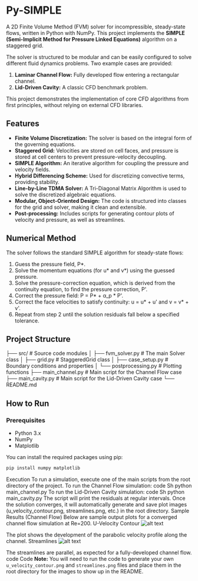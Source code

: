 # Py-SIMPLE

A 2D Finite Volume Method (FVM) solver for incompressible, steady-state flows, written in Python with NumPy. This project implements the **SIMPLE (Semi-Implicit Method for Pressure Linked Equations)** algorithm on a staggered grid.

The solver is structured to be modular and can be easily configured to solve different fluid dynamics problems. Two example cases are provided:
1.  **Laminar Channel Flow:** Fully developed flow entering a rectangular channel.
2.  **Lid-Driven Cavity:** A classic CFD benchmark problem.

This project demonstrates the implementation of core CFD algorithms from first principles, without relying on external CFD libraries.

## Features

-   **Finite Volume Discretization:** The solver is based on the integral form of the governing equations.
-   **Staggered Grid:** Velocities are stored on cell faces, and pressure is stored at cell centers to prevent pressure-velocity decoupling.
-   **SIMPLE Algorithm:** An iterative algorithm for coupling the pressure and velocity fields.
-   **Hybrid Differencing Scheme:** Used for discretizing convective terms, providing stability.
-   **Line-by-Line TDMA Solver:** A Tri-Diagonal Matrix Algorithm is used to solve the discretized algebraic equations.
-   **Modular, Object-Oriented Design:** The code is structured into classes for the grid and solver, making it clean and extensible.
-   **Post-processing:** Includes scripts for generating contour plots of velocity and pressure, as well as streamlines.

## Numerical Method

The solver follows the standard SIMPLE algorithm for steady-state flows:
1.  Guess the pressure field, P*.
2.  Solve the momentum equations (for u* and v*) using the guessed pressure.
3.  Solve the pressure-correction equation, which is derived from the continuity equation, to find the pressure correction, P'.
4.  Correct the pressure field: P = P* + α_p * P'.
5.  Correct the face velocities to satisfy continuity: u = u* + u' and v = v* + v'.
6.  Repeat from step 2 until the solution residuals fall below a specified tolerance.

## Project Structure
├── src/ # Source code modules
│ ├── fvm_solver.py # The main Solver class
│ ├── grid.py # StaggeredGrid class
│ ├── case_setup.py # Boundary conditions and properties
│ └── postprocessing.py # Plotting functions
├── main_channel.py # Main script for the Channel Flow case
├── main_cavity.py # Main script for the Lid-Driven Cavity case
└── README.md

## How to Run

### Prerequisites

-   Python 3.x
-   NumPy
-   Matplotlib

You can install the required packages using pip:
```sh
pip install numpy matplotlib
```
Execution
To run a simulation, execute one of the main scripts from the root directory of the project.
To run the Channel Flow simulation:
code
Sh
python main_channel.py
To run the Lid-Driven Cavity simulation:
code
Sh
python main_cavity.py
The script will print the residuals at regular intervals. Once the solution converges, it will automatically generate and save plot images (u_velocity_contour.png, streamlines.png, etc.) in the root directory.
Sample Results (Channel Flow)
Below are sample output plots for a converged channel flow simulation at Re=200.
U-Velocity Contour
![alt text](u_velocity_contour.png)

The plot shows the development of the parabolic velocity profile along the channel.
Streamlines
![alt text](streamlines.png)

The streamlines are parallel, as expected for a fully-developed channel flow.
code
Code
**Note:** You will need to run the code to generate your own `u_velocity_contour.png` and `streamlines.png` files and place them in the root directory for the images to show up in the README.
